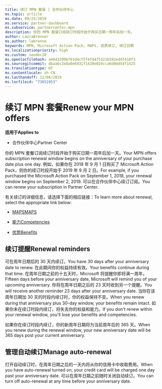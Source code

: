 ```yaml
---
title: 续订 MPN 套餐 | 合作伙伴中心
ms.topic: article
ms.date: 09/25/2019
ms.service: partner-dashboard
ms.subservice: partnercenter-mpn
description: 你的 MPN 套餐订阅续订时段开始于购买日期一周年后加一天。
author: LauraBrenner
ms.author: labrenne
keywords: MPN, Microsoft Action Pack, MAPS, 资质续订, 续订日期
ms.localizationpriority: high
ms.custom: seodec18
ms.openlocfilehash: a4043209b701d4cf5f4fd475321b592edd7410f3
ms.sourcegitcommit: dbaa6c2e8a0e6431f1420e024cca6d0dd54f1425
ms.translationtype: HT
ms.contentlocale: zh-CN
ms.lasthandoff: 11/06/2019
ms.locfileid: "73651953"
---
```

# <a name="renew-your-mpn-offers"></a><span data-ttu-id="63152-104">续订 MPN 套餐</span><span class="sxs-lookup"><span data-stu-id="63152-104">Renew your MPN offers</span></span>

<span data-ttu-id="63152-105">**适用于**</span><span class="sxs-lookup"><span data-stu-id="63152-105">**Applies to**</span></span>

- <span data-ttu-id="63152-106">合作伙伴中心</span><span class="sxs-lookup"><span data-stu-id="63152-106">Partner Center</span></span>

<span data-ttu-id="63152-107">你的 MPN 套餐订阅续订时段开始于购买日期一周年后加一天。</span><span class="sxs-lookup"><span data-stu-id="63152-107">Your MPN offers subscription renewal window begins on the anniversary of your purchase date plus one day.</span></span> <span data-ttu-id="63152-108">例如，如果你在 2018 年 9 月 1 日购买了 Microsoft Action Pack，则你的续订时段开始于 2019 年 9 月 2 日。</span><span class="sxs-lookup"><span data-stu-id="63152-108">For example, if you purchased the Microsoft Action Pack on September 1, 2018, your renewal window begins on September 2, 2019.</span></span> <span data-ttu-id="63152-109">可以在合作伙伴中心续订订阅。</span><span class="sxs-lookup"><span data-stu-id="63152-109">You can renew your subscription in Partner Center.</span></span>

<span data-ttu-id="63152-110">有关续订的详细信息，请选择下面的相应链接：</span><span class="sxs-lookup"><span data-stu-id="63152-110">To learn more about renewal, select the appropriate link below:</span></span>

- [<span data-ttu-id="63152-111">MAPS</span><span class="sxs-lookup"><span data-stu-id="63152-111">MAPS</span></span>](mpn-get-action-pack.md)

- [<span data-ttu-id="63152-112">能力</span><span class="sxs-lookup"><span data-stu-id="63152-112">Competencies</span></span>](learn-about-competencies.md)

- [<span data-ttu-id="63152-113">优势</span><span class="sxs-lookup"><span data-stu-id="63152-113">Benefits</span></span>](manage-your-partner-network-benefits.md)

## <a name="renewal-reminders"></a><span data-ttu-id="63152-114">续订提醒</span><span class="sxs-lookup"><span data-stu-id="63152-114">Renewal reminders</span></span>

<span data-ttu-id="63152-115">可在周年日期后的 30 天内续订。</span><span class="sxs-lookup"><span data-stu-id="63152-115">You have 30 days after your anniversary date to renew.</span></span> <span data-ttu-id="63152-116">在此期间你的权益持续有效。</span><span class="sxs-lookup"><span data-stu-id="63152-116">Your benefits continue during that time.</span></span> <span data-ttu-id="63152-117">在周年日期之前的十五天时，Microsoft 将提醒你即将满一周年。</span><span class="sxs-lookup"><span data-stu-id="63152-117">Fifteen days before your anniversary date, Microsoft will remind you of your upcoming anniversary.</span></span> <span data-ttu-id="63152-118">你将在周年日期之后的 23 天时收到另一个提醒。</span><span class="sxs-lookup"><span data-stu-id="63152-118">You will receive another reminder 23 days after your anniversary date.</span></span> <span data-ttu-id="63152-119">当你在该周年日期加 30 天的时段内续订时，你的权益保持不变。</span><span class="sxs-lookup"><span data-stu-id="63152-119">When you renew during that anniversary plus 30-day window, your benefits remain intact.</span></span> <span data-ttu-id="63152-120">如果你未在续订时段内续订，将失去你的权益和能力。</span><span class="sxs-lookup"><span data-stu-id="63152-120">If you don't renew within your renewal window, you'll lose your benefits and competencies.</span></span>

<span data-ttu-id="63152-121">如果你在续订时段内续订，你的新周年日期将为当前周年后的 365 天。</span><span class="sxs-lookup"><span data-stu-id="63152-121">When you renew during the renewal window, your new anniversary date will be 365 days post your current anniversary.</span></span>

## <a name="manage-auto-renewal"></a><span data-ttu-id="63152-122">管理自动续订</span><span class="sxs-lookup"><span data-stu-id="63152-122">Manage auto-renewal</span></span>

<span data-ttu-id="63152-123">打开自动续订时，在周年日期之后的一天内将从你的信用卡中收取费用。</span><span class="sxs-lookup"><span data-stu-id="63152-123">When you have auto-renewal turned on, your credit card will be charged one day past your anniversary date.</span></span> <span data-ttu-id="63152-124">可以在周年日期之前随时关闭自动续订。</span><span class="sxs-lookup"><span data-stu-id="63152-124">You can turn off auto-renewal at any time before your anniversary date.</span></span>
